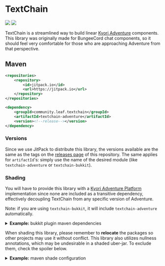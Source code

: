 # TextChain

[![](https://jitpack.io/v/community.leaf/textchain.svg)](https://jitpack.io/#community.leaf/textchain) [![](https://img.shields.io/badge/License-MIT-blue)](./LICENSE)

TextChain is a streamlined way to build linear [Kyori Adventure](https://github.com/KyoriPowered/adventure) components. This library was originally made for BungeeCord chat components, so it should feel very comfortable for those who are approaching Adventure from that perspective. 

## Maven

```xml
<repositories>
    <repository>
        <id>jitpack.io</id>
        <url>https://jitpack.io</url>
    </repository>
</repositories>
```

```xml
<dependency>
    <groupId>community.leaf.textchain</groupId>
    <artifactId>textchain-adventure</artifactId>
    <version><!--release--></version>
</dependency>
```

### Versions

Since we use JitPack to distribute this library, the versions available are the same as the tags on the [releases page](https://github.com/LeafCommunity/TextChain/releases) of this repository. The same applies for `artifactId`'s: simply use the name of the desired module (like `textchain-adventure` or `textchain-bukkit`).

### Shading

You will have to provide this library with a [Kyori Adventure Platform](https://github.com/KyoriPowered/adventure-platform) implementation since none are included as a transitive dependency, effectively decoupling TextChain from any specific version of Adventure.

Note: if you are using `textchain-bukkit`, it will include `textchain-adventure` automatically.

<details>
<summary><b>Example:</b> bukkit plugin maven dependencies</summary>

Since you're writing a plugin, you should already have a Bukkit/Spigot/Paper dependency defined. The following example will allow you to depend on both Kyori Adventure (required) and TextChain:

```xml
<repositories>
    <repository>
        <id>sonatype-oss</id>
        <url>https://oss.sonatype.org/content/repositories/snapshots/</url>
    </repository>
    <repository>
        <id>jitpack.io</id>
        <url>https://jitpack.io</url>
    </repository>
</repositories>

<dependencies>
    <!--
    Kyori Adventure Bukkit Platform (via sonatype-oss)
    -->
    <dependency>
        <groupId>net.kyori</groupId>
        <artifactId>adventure-platform-bukkit</artifactId>
        <version>4.0.0-SNAPSHOT</version>
    </dependency>
    <!--
    TextChain Bukkit (via jitpack.io)
    -->
    <dependency>
        <groupId>community.leaf.textchain</groupId>
        <artifactId>textchain-bukkit</artifactId>
        <version><!--release--></version>
    </dependency>
</dependencies>
```
</details>

When shading this library, please remember to **relocate** the packages so other projects may use it without conflict. This library also utilizes nullness annotations, which may be undesirable in a shaded uber-jar. To exclude them, check the spoiler below.

<details>
<summary><b>Example:</b> maven shade configuration</summary>

Set the `shade.relocation` property to your project's package and add the following to the **maven shade plugin**'s configuration:

```xml
<configuration>
    <relocations>
        <!-- TextChain -->
        <relocation>
            <pattern>community.leaf.textchain</pattern>
            <shadedPattern>${shade.relocation}.community.leaf.textchain</shadedPattern>
        </relocation>
        <!-- Kyori Adventure -->
        <relocation>
            <pattern>net.kyori</pattern>
            <shadedPattern>${shade.relocation}.net.kyori</shadedPattern>
        </relocation>
    </relocations>
    <artifactSet>
        <!-- Exclude annotations from built jar -->
        <excludes>
            <exclude>org.checkerframework:checker-qual</exclude>
            <exclude>org.jetbrains:annotations</exclude>
            <exclude>org.jetbrains.kotlin:kotlin-annotations-jvm</exclude>
            <exclude>com.google.code.findbugs:jsr305</exclude>
            <exclude>pl.tlinkowski.annotation:pl.tlinkowski.annotation.basic</exclude>
        </excludes>
    </artifactSet>
</configuration>
```
</details>